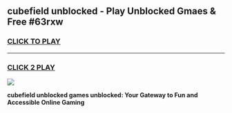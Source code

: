
## cubefield unblocked - Play Unblocked Gmaes & Free #63rxw
<h3>
<a href="https://news.freeplayer.one?title=cubefield_unblocked&ref=24F">CLICK TO PLAY</a></h3>
<hr>

<h3>
<a href="https://news.freeplayer.one?title=cubefield_unblocked&ref=24F">CLICK 2 PLAY</a>
  
</h3>

<a href="https://news.freeplayer.one?title=cubefield_unblocked&ref=24F/"><img src="https://clearcache.store/games.png"></a>


**cubefield unblocked games unblocked: Your Gateway to Fun and Accessible Online Gaming**
